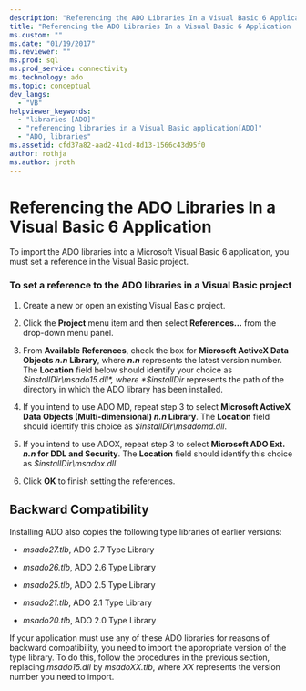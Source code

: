 ```yaml
---
description: "Referencing the ADO Libraries In a Visual Basic 6 Application"
title: "Referencing the ADO Libraries In a Visual Basic 6 Application | Microsoft Docs"
ms.custom: ""
ms.date: "01/19/2017"
ms.reviewer: ""
ms.prod: sql
ms.prod_service: connectivity
ms.technology: ado
ms.topic: conceptual
dev_langs: 
  - "VB"
helpviewer_keywords: 
  - "libraries [ADO]"
  - "referencing libraries in a Visual Basic application[ADO]"
  - "ADO, libraries"
ms.assetid: cfd37a82-aad2-41cd-8d13-1566c43d95f0
author: rothja
ms.author: jroth
---
```

# Referencing the ADO Libraries In a Visual Basic 6 Application
To import the ADO libraries into a Microsoft Visual Basic 6 application, you must set a reference in the Visual Basic project.  
  
### To set a reference to the ADO libraries in a Visual Basic project  
  
1.  Create a new or open an existing Visual Basic project.  
  
2.  Click the **Project** menu item and then select **References...** from the drop-down menu panel.  
  
3.  From **Available References**, check the box for **Microsoft ActiveX Data Objects *n.n* Library**, where ***n.n*** represents the latest version number. The **Location** field below should identify your choice as *$installDir\msado15.dll*, where *$installDir* represents the path of the directory in which the ADO library has been installed.  
  
4.  If you intend to use ADO MD, repeat step 3 to select **Microsoft ActiveX Data Objects (Multi-dimensional) *n.n* Library**. The **Location** field should identify this choice as *$installDir\msadomd.dll*.  
  
5.  If you intend to use ADOX, repeat step 3 to select **Microsoft ADO Ext. *n.n* for DDL and Security**. The **Location** field should identify this choice as *$installDir\msadox.dll*.  
  
6.  Click **OK** to finish setting the references.  
  
## Backward Compatibility  
 Installing ADO also copies the following type libraries of earlier versions:  
  
-   *msado27.tlb*, ADO 2.7 Type Library  
  
-   *msado26.tlb*, ADO 2.6 Type Library  
  
-   *msado25.tlb*, ADO 2.5 Type Library  
  
-   *msado21.tlb*, ADO 2.1 Type Library  
  
-   *msado20.tlb*, ADO 2.0 Type Library  
  
 If your application must use any of these ADO libraries for reasons of backward compatibility, you need to import the appropriate version of the type library. To do this, follow the procedures in the previous section, replacing *msado15.dll* by *msadoXX.tlb*, where *XX* represents the version number you need to import.
